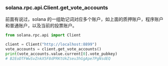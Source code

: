 ### solana.rpc.api.Client.get_vote_accounts
前面有说过，solana 的一组助记词对应多个账户，如上面的质押账户，程序账户和普通账户，以及当前的投票账户。
```python
from solana.rpc.api import Client

client = Client("http://localhost:8899")
vote_accounts = client.get_vote_accounts()
print(vote_accounts.value.current[0].vote_pubkey)
# B2EoDTFWwSvZnkX5F8dPRKtUkZseu3hGgApe7PgNsdEQ
```
